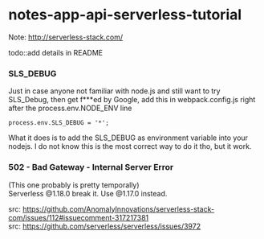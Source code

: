 # notes-app-api-serverless-tutorial
Note: http://serverless-stack.com/

todo::add details in README

### SLS_DEBUG
Just in case anyone not familiar with node.js and still want to try SLS_Debug, then get f***ed by Google, 
add this in webpack.config.js right after the process.env.NODE_ENV line
~~~~
process.env.SLS_DEBUG = '*';
~~~~

What it does is to add the SLS_DEBUG as environment variable into your nodejs. 
I do not know this is the most correct way to do it tho, but it work.


### 502 - Bad Gateway - Internal Server Error
(This one probably is pretty temporally)<br>
Serverless @1.18.0 break it. Use @1.17.0 instead.

src: https://github.com/AnomalyInnovations/serverless-stack-com/issues/112#issuecomment-317217381 <br>
src: https://github.com/serverless/serverless/issues/3972